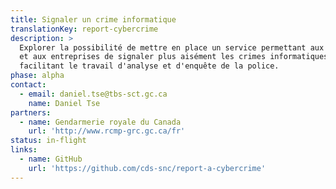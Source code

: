 ```yaml
---
title: Signaler un crime informatique
translationKey: report-cybercrime
description: >
  Explorer la possibilité de mettre en place un service permettant aux Canadiens
  et aux entreprises de signaler plus aisément les crimes informatiques et
  facilitant le travail d'analyse et d'enquête de la police.
phase: alpha
contact:
  - email: daniel.tse@tbs-sct.gc.ca
    name: Daniel Tse
partners:
  - name: Gendarmerie royale du Canada
    url: 'http://www.rcmp-grc.gc.ca/fr'
status: in-flight
links:
  - name: GitHub
    url: 'https://github.com/cds-snc/report-a-cybercrime'
---
```


